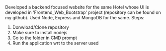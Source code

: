 Developed a backend focused website for the same Hotel whose UI is developed in 'Frontend_Web_Bootstrap' project (repository can be found on my github). Used Node, Express and
MongoDB for the same. Steps:
1. Donwload/Clone repository
2. Make sure to install nodejs
3. Go to the folder in CMD prompt
4. Run the application wrt to the server used
